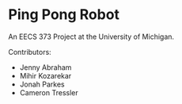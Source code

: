 # Ping Pong Robot

An EECS 373 Project at the University of Michigan.

Contributors:
* Jenny Abraham
* Mihir Kozarekar
* Jonah Parkes
* Cameron Tressler
